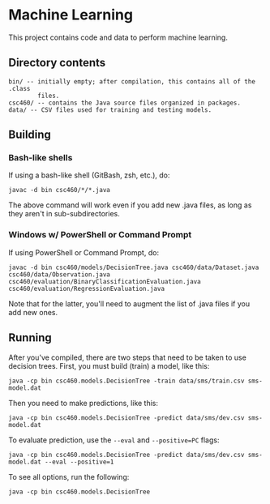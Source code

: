 # Machine Learning

This project contains code and data to perform machine learning.

## Directory contents

    bin/ -- initially empty; after compilation, this contains all of the .class
            files.
    csc460/ -- contains the Java source files organized in packages.
    data/ -- CSV files used for training and testing models.

## Building

### Bash-like shells
If using a bash-like shell (GitBash, zsh, etc.), do:

```
javac -d bin csc460/*/*.java
```

The above command will work even if you add new .java files, as long as they
aren't in sub-subdirectories.

### Windows w/ PowerShell or Command Prompt
If using PowerShell or Command Prompt, do:

```
javac -d bin csc460/models/DecisionTree.java csc460/data/Dataset.java csc460/data/Observation.java csc460/evaluation/BinaryClassificationEvaluation.java csc460/evaluation/RegressionEvaluation.java
```

Note that for the latter, you'll need to augment the list of .java files if you
add new ones.

## Running
After you've compiled, there are two steps that need to be taken to use
decision trees. First, you must build (train) a model, like this:

```
java -cp bin csc460.models.DecisionTree -train data/sms/train.csv sms-model.dat
```

Then you need to make predictions, like this:

```
java -cp bin csc460.models.DecisionTree -predict data/sms/dev.csv sms-model.dat
```

To evaluate prediction, use the `--eval` and `--positive=PC` flags:

```
java -cp bin csc460.models.DecisionTree -predict data/sms/dev.csv sms-model.dat --eval --positive=1
```

To see all options, run the following:

```
java -cp bin csc460.models.DecisionTree
```